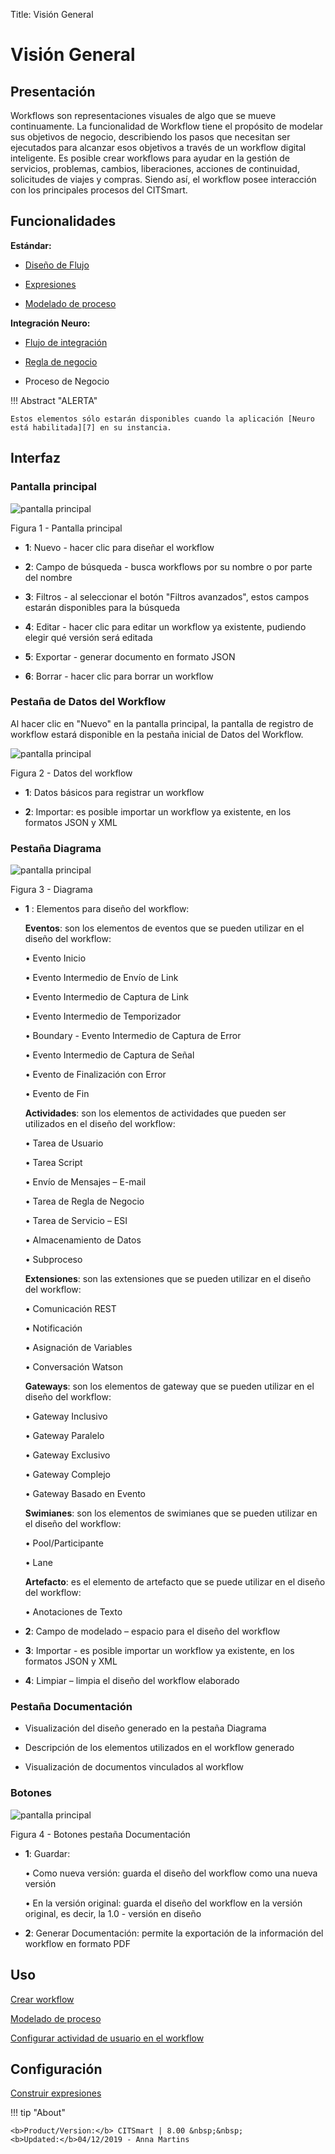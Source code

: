 Title: Visión General

# Visión General

## Presentación

Workflows son representaciones visuales de algo que se mueve continuamente. La funcionalidad de Workflow tiene el propósito de modelar sus objetivos de negocio, describiendo los pasos que necesitan ser ejecutados para alcanzar esos objetivos a través de un workflow digital inteligente. Es posible crear workflows para ayudar en la gestión de servicios, problemas, cambios, liberaciones, acciones de continuidad, solicitudes de viajes y compras. Siendo así, el workflow posee interacción con los principales procesos del CITSmart.

## Funcionalidades

**Estándar:**

- [Diseño de Flujo][1]

- [Expresiones][2]

- [Modelado de proceso][3]

**Integración Neuro:**

- [Flujo de integración][4]

- [Regla de negocio][5]

- Proceso de Negocio

!!! Abstract "ALERTA"
    
    Estos elementos sólo estarán disponibles cuando la aplicación [Neuro está habilitada][7] en su instancia.

## Interfaz

### Pantalla principal

![pantalla principal](images/workflowes-1.png)

Figura 1 - Pantalla principal


 - **1**: Nuevo - hacer clic para diseñar el workflow

 - **2**: Campo de búsqueda - busca workflows por su nombre o por parte del nombre
 
 - **3**: Filtros - al seleccionar el botón "Filtros avanzados", estos campos estarán disponibles para la búsqueda
 
 - **4**: Editar - hacer clic para editar un workflow ya existente, pudiendo elegir qué versión será editada
 
 - **5**: Exportar - generar documento en formato JSON
 
 - **6**: Borrar - hacer clic para borrar un workflow

### Pestaña de Datos del Workflow

Al hacer clic en "Nuevo" en la pantalla principal, la pantalla de registro de workflow estará disponible en la pestaña inicial de Datos del Workflow.

![pantalla principal](images/workflowes-2.png)

Figura 2 - Datos del workflow


 - **1**: Datos básicos para registrar un workflow
  
 - **2**: Importar: es posible importar un workflow ya existente, en los formatos JSON y XML


### Pestaña Diagrama

![pantalla principal](images/workflowes-3.png)

Figura 3 - Diagrama

- **1** : Elementos para diseño del workflow:
  
  **Eventos**: son los elementos de eventos que se pueden utilizar en el diseño del workflow:

  • Evento Inicio

  • Evento Intermedio de Envío de Link

  • Evento Intermedio de Captura de Link

  • Evento Intermedio de Temporizador

  • Boundary - Evento Intermedio de Captura de Error

  • Evento Intermedio de Captura de Señal

  • Evento de Finalización con Error

  • Evento de Fin
  
  **Actividades**: son los elementos de actividades que pueden ser utilizados en el diseño del workflow:

   • Tarea de Usuario

   • Tarea Script

   • Envío de Mensajes – E-mail

   • Tarea de Regla de Negocio

   • Tarea de Servicio – ESI

   • Almacenamiento de Datos

   • Subproceso
   
   **Extensiones**: son las extensiones que se pueden utilizar en el diseño del workflow:

   • Comunicación REST

   • Notificación

   • Asignación de Variables

   • Conversación Watson
   
   **Gateways**: son los elementos de gateway que se pueden utilizar en el diseño del workflow:

   • Gateway Inclusivo

   • Gateway Paralelo

   • Gateway Exclusivo

   • Gateway Complejo

   • Gateway Basado en Evento
   
   **Swimianes**: son los elementos de swimianes que se pueden utilizar en el diseño del workflow:

   • Pool/Participante

   • Lane
   
   **Artefacto**: es el elemento de artefacto que se puede utilizar en el diseño del workflow:

   • Anotaciones de Texto
   



 - **2**: Campo de modelado – espacio para el diseño del workflow
 
 - **3**: Importar - es posible importar un workflow ya existente, en los formatos JSON y XML

 - **4**: Limpiar – limpia el diseño del workflow elaborado

### Pestaña Documentación

 - Visualización del diseño generado en la pestaña Diagrama

 - Descripción de los elementos utilizados en el workflow generado

 - Visualización de documentos vinculados al workflow

### Botones

![pantalla principal](images/workflowes-4.png)

Figura 4 - Botones pestaña Documentación

 - **1**: Guardar:  
 
     •	Como nueva versión: guarda el diseño del workflow como una nueva versión

     •	En la versión original: guarda el diseño del workflow en la versión original, es decir, la 1.0 - versión en diseño

 - **2**: Generar Documentación: permite la exportación de la información del workflow en formato PDF


Uso
---

[Crear workflow](/es-es/citsmart-platform-8/workflow/use/create-flow.html)

[Modelado de proceso](/es-es/citsmart-platform-8/workflow/use/modeling.html)

[Configurar actividad de usuario en el workflow](/es-es/citsmart-platform-8/workflow/use/user-task-configure.html)


Configuración
----------

[Construir expresiones](/es-es/citsmart-platform-8/workflow/configuration/expressions-creator.html)

!!! tip "About"

    <b>Product/Version:</b> CITSmart | 8.00 &nbsp;&nbsp;
    <b>Updated:</b>04/12/2019 - Anna Martins


[1]:/es-es/citsmart-platform-8/workflow/use/create-flow.html
[2]:/es-es/citsmart-platform-8/workflow/configuration/expressions-creator.html
[3]:/es-es/citsmart-platform-8/workflow/use/modeling.html
[4]:/es-es/neuro/advanced-options/process-integration-flow.html
[5]:/es-es/neuro/advanced-options/business-rules.html
[6]:
[7]:/es-es/neuro/enable-neuro.html
